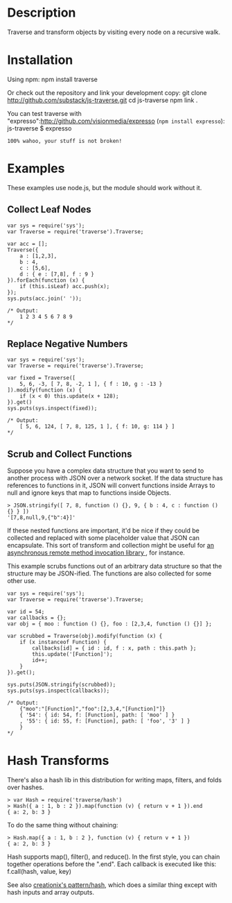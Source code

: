 Description
===========
Traverse and transform objects by visiting every node on a recursive walk.

Installation
============

Using npm:
    npm install traverse

Or check out the repository and link your development copy:
    git clone http://github.com/substack/js-traverse.git
    cd js-traverse
    npm link .

You can test traverse with "expresso":http://github.com/visionmedia/expresso
(`npm install expresso`):
    js-traverse $ expresso
    
    100% wahoo, your stuff is not broken!
    

Examples
========

These examples use node.js, but the module should work without it.

Collect Leaf Nodes
------------------
    var sys = require('sys');
    var Traverse = require('traverse').Traverse;
    
    var acc = [];
    Traverse({
        a : [1,2,3],
        b : 4,
        c : [5,6],
        d : { e : [7,8], f : 9 }
    }).forEach(function (x) {
        if (this.isLeaf) acc.push(x);
    });
    sys.puts(acc.join(' '));
    
    /* Output:
        1 2 3 4 5 6 7 8 9
    */

Replace Negative Numbers
------------------------
    var sys = require('sys');
    var Traverse = require('traverse').Traverse;
    
    var fixed = Traverse([
        5, 6, -3, [ 7, 8, -2, 1 ], { f : 10, g : -13 }
    ]).modify(function (x) {
        if (x < 0) this.update(x + 128);
    }).get()
    sys.puts(sys.inspect(fixed));
    
    /* Output:
        [ 5, 6, 124, [ 7, 8, 125, 1 ], { f: 10, g: 114 } ]
    */

Scrub and Collect Functions
---------------------------

Suppose you have a complex data structure that you want to send to another
process with JSON over a network socket. If the data structure has references to
functions in it, JSON will convert functions inside Arrays to null and ignore
keys that map to functions inside Objects.

    > JSON.stringify([ 7, 8, function () {}, 9, { b : 4, c : function () {} } ])
    '[7,8,null,9,{"b":4}]'

If these nested functions are important, it'd be nice if they could be collected
and replaced with some placeholder value that JSON can encapsulate. This sort of
transform and collection might be useful for
[an asynchronous remote method invocation library
](http://github.com/substack/dnode), for instance.

This example scrubs functions out of an arbitrary data structure so that the
structure may be JSON-ified. The functions are also collected for some other
use.
    
    var sys = require('sys');
    var Traverse = require('traverse').Traverse;
    
    var id = 54;
    var callbacks = {};
    var obj = { moo : function () {}, foo : [2,3,4, function () {}] };
    
    var scrubbed = Traverse(obj).modify(function (x) {
        if (x instanceof Function) {
            callbacks[id] = { id : id, f : x, path : this.path };
            this.update('[Function]');
            id++;
        }
    }).get();
    
    sys.puts(JSON.stringify(scrubbed));
    sys.puts(sys.inspect(callbacks));
    
    /* Output:
        {"moo":"[Function]","foo":[2,3,4,"[Function]"]}
        { '54': { id: 54, f: [Function], path: [ 'moo' ] }
        , '55': { id: 55, f: [Function], path: [ 'foo', '3' ] }
        }
    */

Hash Transforms
===============

There's also a hash lib in this distribution for writing maps, filters, and
folds over hashes.

    > var Hash = require('traverse/hash')
    > Hash({ a : 1, b : 2 }).map(function (v) { return v + 1 }).end
    { a: 2, b: 3 }
    
To do the same thing without chaining:

    > Hash.map({ a : 1, b : 2 }, function (v) { return v + 1 })
    { a: 2, b: 3 }

Hash supports map(), filter(), and reduce(). In the first style, you can chain
together operations before the ".end". Each callback is executed like this:
    f.call(hash, value, key)

See also [creationix's pattern/hash](http://github.com/creationix/pattern),
which does a similar thing except with hash inputs and array outputs.
